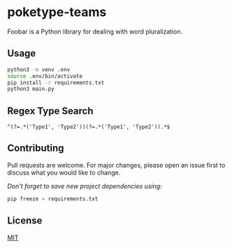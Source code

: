 # poketype-teams

Foobar is a Python library for dealing with word pluralization.

## Usage

```bash
python3 -m venv .env
source .env/bin/activate
pip install -r requirements.txt
python3 main.py
```

## Regex Type Search

```
^(?=.*('Type1', 'Type2'))(?=.*('Type1', 'Type2')).*$
```

## Contributing
Pull requests are welcome. For major changes, please open an issue first to discuss what you would like to change.

*Don't forget to save new project dependencies using:*
```bash
pip freeze > requirements.txt
```

## License
[MIT](https://choosealicense.com/licenses/mit/)
